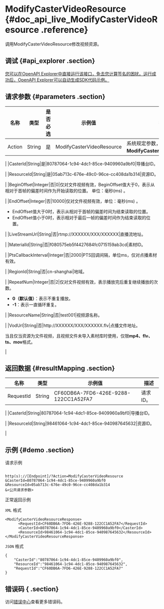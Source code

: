 # ModifyCasterVideoResource {#doc_api_live_ModifyCasterVideoResource .reference}

调用ModifyCasterVideoResource修改视频资源。

## 调试 {#api_explorer .section}

[您可以在OpenAPI Explorer中直接运行该接口，免去您计算签名的困扰。运行成功后，OpenAPI Explorer可以自动生成SDK代码示例。](https://api.aliyun.com/#product=live&api=ModifyCasterVideoResource&type=RPC&version=2016-11-01)

## 请求参数 {#parameters .section}

|名称|类型|是否必选|示例值|描述|
|--|--|----|---|--|
|Action|String|是|ModifyCasterVideoResource|系统规定参数，取值：**ModifyCasterVideoResource**。

 |
|CasterId|String|是|80787064-1c94-4dc1-85ce-9409960a9bf0|导播台ID。

 |
|ResourceId|String|是|05ab713c-676e-49c0-96ce-cc408da1b314|资源ID。

 |
|BeginOffset|Integer|否|0|仅对文件视频有效，BeginOffset值大于0，表示从相对于首帧的偏差时间作为开始读取的位置。 单位：毫秒\(ms\) 。

 |
|EndOffset|Integer|否|10000|仅对文件视频有效，单位：毫秒\(ms\) 。

 -   EndOffset值大于0时，表示从相对于首帧的偏差时间为结束读取的位置。
-   EndOffset值小于0时，表示相对于最后一帧的偏差时间作为结束读取的位置。

 |
|LiveStreamUrl|String|否|rtmp://XXXXXX/XXX/XXXXXX|直播流地址。

 |
|MaterialId|String|否|f080575eb5f4427684fc0715159ab3cd|素材ID。

 |
|PtsCallbackInterval|Integer|否|2000|PTS回调间隔，单位ms，仅对点播素材有效。

 |
|RegionId|String|否|cn-shanghai|地域。

 |
|RepeatNum|Integer|否|2|仅对文件视频有效，表示播放完后重复继续播放的次数。

 -   **0（默认值）**：表示不重复播放。
-   **-1**：表示一直循环重复。

 |
|ResourceName|String|否|test001|视频源名称。

 |
|VodUrl|String|否|http://XXXXXX/XXX/XXXXXX.flv|点播文件地址。

 当且仅当资源为文件视频，且视频文件未导入素材库时使用，仅限**mp4、flv、ts、mov**格式。

 |

## 返回数据 {#resultMapping .section}

|名称|类型|示例值|描述|
|--|--|---|--|
|RequestId|String|CF60DB6A-7FD6-426E-9288-122CC1A52FA7|请求ID。

 |
|CasterId|String|80787064-1c94-4dc1-85ce-9409960a9bf0|导播台ID。

 |
|ResourceId|String|98461064-1c94-4dc1-85ce-940987645632|资源ID。

 |

## 示例 {#demo .section}

请求示例

``` {#request_demo}

http(s)://[Endpoint]/?Action=ModifyCasterVideoResource
&CasterId=80787064-1c94-4dc1-85ce-9409960a9bf0
&ResourceId=05ab713c-676e-49c0-96ce-cc408da1b314
&<公共请求参数>

```

正常返回示例

`XML` 格式

``` {#xml_return_success_demo}
<ModifyCasterVideoResourceResponse>
	  <RequestId>CF60DB6A-7FD6-426E-9288-122CC1A52FA7</RequestId>
      <CasterId>80787064-1c94-4dc1-85ce-9409960a9bf0</CasterId>
      <ResourceId>98461064-1c94-4dc1-85ce-940987645632</ResourceId>
</ModifyCasterVideoResourceResponse>
```

`JSON` 格式

``` {#json_return_success_demo}
{
	"CasterId":"80787064-1c94-4dc1-85ce-9409960a9bf0",
	"ResourceId":"98461064-1c94-4dc1-85ce-940987645632",
	"RequestId":"CF60DB6A-7FD6-426E-9288-122CC1A52FA7"
}
```

## 错误码 { .section}

访问[错误中心](https://error-center.aliyun.com/status/product/live)查看更多错误码。

